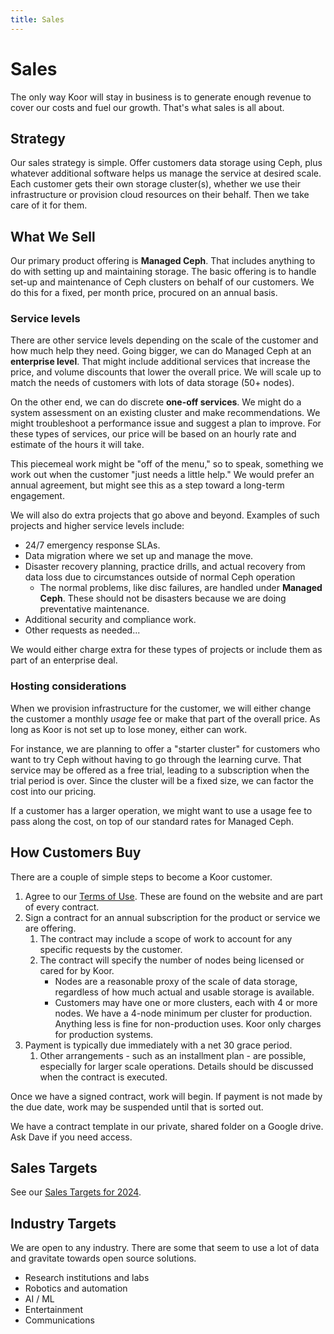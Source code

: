 ```yaml
---
title: Sales
---
```


# Sales

The only way Koor will stay in business is to generate enough revenue to cover our costs and fuel our growth. That's what sales is all about.

## Strategy

Our sales strategy is simple. Offer customers data storage using Ceph, plus whatever additional software helps us manage the service at desired scale. Each customer gets their own storage cluster(s), whether we use their infrastructure or provision cloud resources on their behalf. Then we take care of it for them.

## What We Sell

Our primary product offering is **Managed Ceph**. That includes anything to do with setting up and maintaining storage. The basic offering is to handle set-up and maintenance of Ceph clusters on behalf of our customers. We do this for a fixed, per month price, procured on an annual basis.

### Service levels

There are other service levels depending on the scale of the customer and how much help they need. Going bigger, we can do Managed Ceph at an **enterprise level**. That might include additional services that increase the price, and volume discounts that lower the overall price. We will scale up to match the needs of customers with lots of data storage (50+ nodes).

On the other end, we can do discrete **one-off services**. We might do a system assessment on an existing cluster and make recommendations. We might troubleshoot a performance issue and suggest a plan to improve. For these types of services, our price will be based on an hourly rate and estimate of the hours it will take.

This piecemeal work might be "off of the menu," so to speak, something we work out when the customer "just needs a little help." We would prefer an annual agreement, but might see this as a step toward a long-term engagement.

We will also do extra projects that go above and beyond. Examples of such projects and higher service levels include:

- 24/7 emergency response SLAs.
- Data migration where we set up and manage the move.
- Disaster recovery planning, practice drills, and actual recovery from data loss due to circumstances outside of normal Ceph operation
  - The normal problems, like disc failures, are handled under **Managed Ceph**. These should not be disasters because we are doing preventative maintenance.
- Additional security and compliance work.
- Other requests as needed...

We would either charge extra for these types of projects or include them as part of an enterprise deal.

### Hosting considerations

When we provision infrastructure for the customer, we will either change the customer a monthly *usage* fee or make that part of the overall price. As long as Koor is not set up to lose money, either can work.

For instance, we are planning to offer a "starter cluster" for customers who want to try Ceph without having to go through the learning curve. That service may be offered as a free trial, leading to a subscription when the trial period is over. Since the cluster will be a fixed size, we can factor the cost into our pricing.

If a customer has a larger operation, we might want to use a usage fee to pass along the cost, on top of our standard rates for Managed Ceph.

## How Customers Buy

There are a couple of simple steps to become a Koor customer.

1. Agree to our [Terms of Use](https://about.koor.tech/terms-of-use). These are found on the website and are part of every contract.
2. Sign a contract for an annual subscription for the product or service we are offering.
   1. The contract may include a scope of work to account for any specific requests by the customer.
   2. The contract will specify the number of nodes being licensed or cared for by Koor. 
      - Nodes are a reasonable proxy of the scale of data storage, regardless of how much actual and usable storage is available.
      - Customers may have one or more clusters, each with 4 or more nodes. We have a 4-node minimum per cluster for production. Anything less is fine for non-production uses. Koor only charges for production systems.
3. Payment is typically due immediately with a net 30 grace period.
   1. Other arrangements - such as an installment plan - are possible, especially for larger scale operations. Details should be discussed when the contract is executed.

Once we have a signed contract, work will begin. If payment is not made by the due date, work may be suspended until that is sorted out.

We have a contract template in our private, shared folder on a Google drive. Ask Dave if you need access.

## Sales Targets

See our [Sales Targets for 2024](targets-2024).

## Industry Targets

We are open to any industry. There are some that seem to use a lot of data and gravitate towards open source solutions.

- Research institutions and labs
- Robotics and automation
- AI / ML
- Entertainment
- Communications
